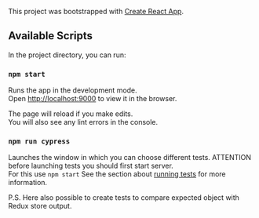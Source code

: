 This project was bootstrapped with [Create React App](https://github.com/facebook/create-react-app).

## Available Scripts

In the project directory, you can run:

### `npm start`

Runs the app in the development mode.<br>
Open [http://localhost:9000](http://localhost:9000) to view it in the browser.

The page will reload if you make edits.<br>
You will also see any lint errors in the console.

### `npm run cypress`

Launches the window in which you can choose different tests. ATTENTION before launching tests you should first start server. <br>
For this use `npm start` See the section about [running tests](https://facebook.github.io/create-react-app/docs/running-tests) for more information.


P.S. Here also possible to create tests to compare expected object with Redux store output.